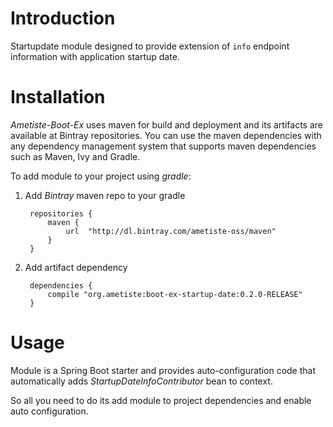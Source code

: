 # Introduction

Startupdate module designed to provide extension of `info` endpoint information with application startup date.

# Installation

_Ametiste-Boot-Ex_ uses maven for build and deployment and its artifacts are available at Bintray repositories. 
You can use the maven dependencies with any dependency management system that supports 
maven dependencies such as Maven, Ivy and Gradle.

To add module to your project using _gradle_:

1. Add _Bintray_ maven repo to your gradle
   
        repositories {
            maven {
                url  "http://dl.bintray.com/ametiste-oss/maven"
            }
        }

2. Add artifact dependency

        dependencies {
            compile "org.ametiste:boot-ex-startup-date:0.2.0-RELEASE"
        }

# Usage

Module is a Spring Boot starter and provides auto-configuration code that automatically adds _StartupDateInfoContributor_ 
bean to context. 

So all you need to do its add module to project dependencies and enable auto configuration. 